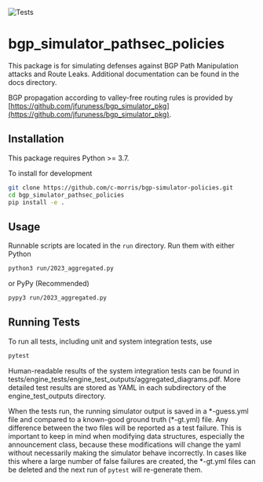 ![Tests](https://github.com/c-morris/bgp-simulator-pathsec-policies/actions/workflows/tests.yml/badge.svg)

# bgp_simulator_pathsec_policies

This package is for simulating defenses against BGP Path Manipulation attacks
and Route Leaks. Additional documentation can be found in the docs directory.

BGP propagation according to valley-free routing rules is provided by
[https://github.com/jfuruness/bgp_simulator_pkg](https://github.com/jfuruness/bgp_simulator_pkg).

## Installation

This package requires Python >= 3.7.

To install for development
```sh
git clone https://github.com/c-morris/bgp-simulator-policies.git
cd bgp_simulator_pathsec_policies
pip install -e .
```

## Usage

Runnable scripts are located in the `run` directory. Run them with either Python
```sh
python3 run/2023_aggregated.py
```
or PyPy (Recommended)
```sh
pypy3 run/2023_aggregated.py
```

## Running Tests

To run all tests, including unit and system integration tests, use

```sh
pytest
```

Human-readable results of the system integration tests can be found in
tests/engine_tests/engine_test_outputs/aggregated_diagrams.pdf. More detailed
test results are stored as YAML in each subdirectory of the engine_test_outputs
directory. 

When the tests run, the running simulator output is saved in a \*-guess.yml
file and compared to a known-good ground truth (\*-gt.yml) file. Any difference
between the two files will be reported as a test failure. This is important to
keep in mind when modifying data structures, especially the announcement class,
because these modifications will change the yaml without necessarily making the
simulator behave incorrectly. In cases like this where a large number of false
failures are created, the \*-gt.yml files can be deleted and the next run of
`pytest` will re-generate them.   
